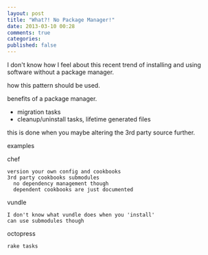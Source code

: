 ```yaml
---
layout: post
title: "What?! No Package Manager!"
date: 2013-03-10 00:28
comments: true
categories: 
published: false
---
```


I don't know how I feel about this recent trend of installing and using software
without a package manager.

how this pattern should be used.

benefits of a package manager.
* migration tasks
* cleanup/uninstall tasks, lifetime generated files

this is done when you maybe altering the 3rd party source further.


examples

  chef

    version your own config and cookbooks
    3rd party cookbooks submodules
      no dependency management though
      dependent cookbooks are just documented

  vundle

    I don't know what vundle does when you 'install'
    can use submodules though

  octopress

    rake tasks

